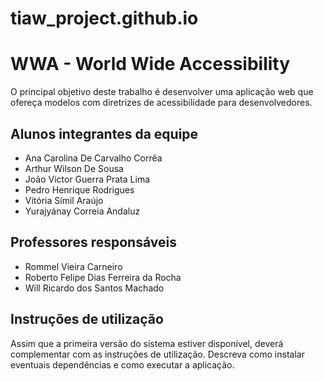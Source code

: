 # tiaw_project.github.io

# WWA - World Wide Accessibility

O principal objetivo deste trabalho é desenvolver uma aplicação web que ofereça modelos com diretrizes de acessibilidade para desenvolvedores.


## Alunos integrantes da equipe

* Ana Carolina De Carvalho Corrêa
* Arthur Wilson De Sousa
* João Victor Guerra Prata Lima
* Pedro Henrique Rodrigues
* Vitória Símil Araújo
* Yurajyánay Correia Andaluz

## Professores responsáveis

* Rommel Vieira Carneiro
* Roberto Felipe Dias Ferreira da Rocha
* Will Ricardo dos Santos Machado

## Instruções de utilização

Assim que a primeira versão do sistema estiver disponível, deverá complementar com as instruções de utilização. Descreva como instalar eventuais dependências e como executar a aplicação.
